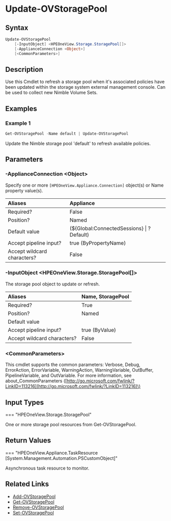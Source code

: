 ﻿---
description: Refresh a storage pool.
---

# Update-OVStoragePool

## Syntax

```powershell
Update-OVStoragePool
    [-InputObject] <HPEOneView.Storage.StoragePool[]>
    [-ApplianceConnection <Object>]
    [<CommonParameters>]
```

## Description

Use this Cmdlet to refresh a storage pool when it's associated policies have been updated within the storage system external management console.  Can be used to collect new Nimble Volume Sets.

## Examples

###  Example 1 

```powershell
Get-OVStoragePool -Name default | Update-OVStoragePool
```

Update the Nimble storage pool 'default' to refresh available policies.

## Parameters

### -ApplianceConnection &lt;Object&gt;

Specify one or more `[HPEOneView.Appliance.Connection]` object(s) or Name property value(s).

| Aliases | Appliance |
| :--- | :--- |
| Required? | False |
| Position? | Named |
| Default value | (${Global:ConnectedSessions} &vert; ? Default) |
| Accept pipeline input? | true (ByPropertyName) |
| Accept wildcard characters? | False |

### -InputObject &lt;HPEOneView.Storage.StoragePool[]&gt;

The storage pool object to update or refresh.

| Aliases | Name, StoragePool |
| :--- | :--- |
| Required? | True |
| Position? | Named |
| Default value |  |
| Accept pipeline input? | true (ByValue) |
| Accept wildcard characters? | False |

### &lt;CommonParameters&gt;

This cmdlet supports the common parameters: Verbose, Debug, ErrorAction, ErrorVariable, WarningAction, WarningVariable, OutBuffer, PipelineVariable, and OutVariable. For more information, see about\_CommonParameters \([http://go.microsoft.com/fwlink/?LinkID=113216](http://go.microsoft.com/fwlink/?LinkID=113216)\)

## Input Types

=== "HPEOneView.Storage.StoragePool"
 
One or more storage pool resources from Get-OVStoragePool.
 

## Return Values

=== "HPEOneView.Appliance.TaskResource [System.Management.Automation.PSCustomObject]"
 
Asynchronous task resource to monitor.
 

## Related Links

* [Add-OVStoragePool](add-ovstoragepool.md)
* [Get-OVStoragePool](get-ovstoragepool.md)
* [Remove-OVStoragePool](remove-ovstoragepool.md)
* [Set-OVStoragePool](set-ovstoragepool.md)
